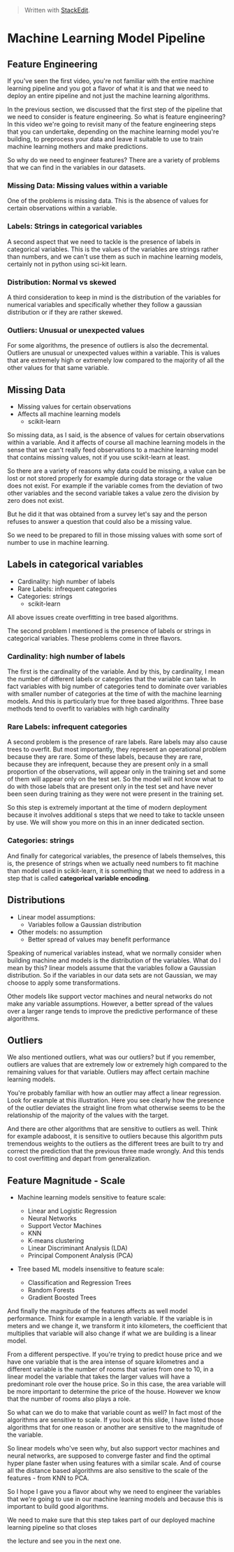 > Written with [StackEdit](https://stackedit.io/).

# Machine Learning Model Pipeline
## Feature Engineering

  
If you've seen the first video, you're not familiar with the entire machine learning pipeline and you
got a flavor of what it is and that we need to deploy an entire pipeline and not just the machine learning
algorithms.

 In the previous section, we discussed that the first step of the pipeline that we need to consider is feature engineering. So what is feature engineering? In this video we're going to revisit many of the feature engineering steps that you can undertake, depending on the machine learning model you're building, to preprocess your data and leave it suitable to use to train machine learning mothers and make predictions.

So why do we need to engineer features? There are a variety of problems that we can find in the variables
in our datasets. 

### Missing Data: Missing values within a variable

One of the problems is missing data. This is the absence of values for certain observations within a variable.

### Labels: Strings in categorical variables

A second aspect that we need to tackle is the presence of labels in categorical variables. This is the values of the variables are strings rather than numbers, and we can't use them as such in machine learning models, certainly not in python using sci-kit learn.

### Distribution: Normal vs skewed

A third consideration to keep in mind is the distribution of the variables for numerical variables and specifically whether they follow a gaussian distribution or if they are rather skewed. 

### Outliers: Unusual or unexpected values

For some algorithms, the presence of outliers is also the decremental. Outliers are unusual or unexpected values within a variable. This is values that are extremely high or extremely low compared to the majority of all the other values for that same variable.

## Missing Data

- Missing values for certain observations
- Affects all machine learning models
	- scikit-learn

So missing data, as I said,  is the absence of values for certain observations within a variable. And it affects of course all machine learning models in the sense that we can't really feed observations to a machine learning model that contains missing values, not if you use scikit-learn at least.

So there are a variety of reasons why data could be missing, a value can be lost or not stored properly for example during data storage or the value does not exist. For example if the variable comes from the deviation of two other variables and the second variable takes a value zero the division by zero does not exist.

But he did it that was obtained from a survey let's say and the person refuses to answer a question that could also be a missing value.

So we need to be prepared to fill in those missing values with some sort of number to use in machine learning.

## Labels in categorical variables

- Cardinality: high number of labels
- Rare Labels: infrequent categories
- Categories: strings
	- scikit-learn

All above issues create overfitting in tree based algorithms.

The second problem I mentioned is the presence of labels or strings in categorical variables. These problems come in three flavors.

### Cardinality: high number of labels

The first is the cardinality of the variable. And by this, by cardinality, I mean the number of different labels or categories that the variable can take. In fact variables with big number of categories tend to dominate over variables with smaller number of categories at the time of with the machine learning models. And this is particularly true for three based algorithms. Three base methods tend to overfit to variables with high cardinality 

### Rare Labels: infrequent categories

A second problem is the presence of rare labels. Rare labels may also cause trees to overfit.  But most importantly, they represent an operational problem because they are rare. Some of these labels, because they are rare, because they are infrequent, because they are present only in a small proportion of the observations, will appear only in the training set and some of them will appear only on the test set. So the model will not know what to do with those labels that are present only in the test set and have never been seen during training as they were not were present in the training set.

So this step is extremely important at the time of modern deployment because it involves additional  s steps that we need to take to tackle unseen by use. We will show you more on this in an inner dedicated section.

### Categories: strings

And finally for categorical variables, the presence of labels themselves, this is, the presence of strings when we actually need numbers to fit machine than model used in scikit-learn,  it is something that we need to address in a step that is called **categorical variable encoding**. 

## Distributions

- Linear model assumptions:
	- Variables follow a Gaussian distribution
- Other models: no assumption
	- Better spread of values may benefit performance 

Speaking of numerical variables instead, what we normally consider when building machine and models is the distribution of the variables. What do I mean by this? linear models assume that the variables follow a Gaussian distribution. So if the variables in our data sets are not Gaussian, we may choose to apply some transformations.

Other models like support vector machines and neural networks do not make any variable assumptions. However, a better spread of the values over a larger range tends to improve the predictive performance of these algorithms.

## Outliers

We also mentioned outliers, what was our outliers? but if you remember, outliers are values that are extremely low or extremely high compared to the remaining values for that variable. Outliers may affect certain machine learning models.

You're probably familiar with how an outlier may affect a linear regression. Look for example at this illustration.  Here you see clearly how the presence of the outlier deviates the straight line from what otherwise seems to be the relationship of the majority of the values with the target.

And there are other algorithms that are sensitive to outliers as well. Think for example adaboost, it is sensitive to outliers because this algorithm puts tremendous weights to the outliers as the different trees are built to try and correct the prediction that the previous three made wrongly. And this tends to cost overfitting and depart from  generalization.

## Feature Magnitude - Scale

- Machine learning models sensitive to feature scale:
	- Linear and Logistic Regression
	- Neural Networks
	- Support Vector Machines
	- KNN
	- K-means clustering
	- Linear Discriminant Analysis (LDA)
	- Principal Component Analysis (PCA)

- Tree based ML models insensitive to feature scale:
	- Classification and Regression Trees
	- Random Forests
	- Gradient Boosted Trees

And finally the magnitude of the features affects as well model performance. Think for example in a length variable. If the variable is in meters and we change it, we transform it into kilometers, the coefficient that multiplies that variable will also change if what we are building is a linear model. 

From a different perspective. If you're trying to predict house price and we have one variable that is the area intense of square kilometres and a different variable is the number of rooms that varies from one to 10, in a linear model the variable that takes the larger values will have a predominant role over the house price. So in this case, the area variable will be more important to determine the price of the house. However we know that the number of rooms also plays a role.

So what can we do to make that variable count as well? In fact most of the algorithms are sensitive to scale. If you look at this slide, I have listed those algorithms that for one reason or another are sensitive to the magnitude of the variable.

So linear models who've seen why, but also support vector machines and neural networks, are supposed to converge faster and find the optimal hyper plane faster when using features with a similar scale. And of course all the distance based algorithms are also sensitive to the scale of the features - from KNN to PCA.

So I hope I gave you a flavor about why we need to engineer the variables that we're going to use in our machine learning models and because this is important to build good algorithms.

We need to make sure that this step takes part of our deployed machine learning pipeline so that closes

the lecture and see you in the next one.
<!--stackedit_data:
eyJoaXN0b3J5IjpbLTg3OTMxODcwOSwxOTE5MzIwMTQwLC0xMz
E0Mjk3ODMwXX0=
-->